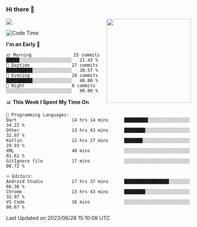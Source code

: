 ### Hi there 👋

![](https://metrics.lecoq.io/itaowu?template=classic&config.timezone=Asia%2FShanghai)
<img align='right' src="https://media.giphy.com/media/M9gbBd9nbDrOTu1Mqx/giphy.gif" width="230">

<!--START_SECTION:waka-->
![Code Time](http://img.shields.io/badge/Code%20Time-148%20hrs%2049%20mins-blue)

**I'm an Early 🐤** 

```text
🌞 Morning                15 commits          █████░░░░░░░░░░░░░░░░░░░░   21.43 % 
🌆 Daytime                27 commits          ██████████░░░░░░░░░░░░░░░   38.57 % 
🌃 Evening                28 commits          ██████████░░░░░░░░░░░░░░░   40.00 % 
🌙 Night                  0 commits           ░░░░░░░░░░░░░░░░░░░░░░░░░   00.00 % 
```


📊 **This Week I Spent My Time On** 

```text
💬 Programming Languages: 
Dart                     14 hrs 14 mins      █████████░░░░░░░░░░░░░░░░   34.22 % 
Other                    13 hrs 43 mins      ████████░░░░░░░░░░░░░░░░░   32.97 % 
Kotlin                   12 hrs 27 mins      ███████░░░░░░░░░░░░░░░░░░   29.93 % 
XML                      40 mins             ░░░░░░░░░░░░░░░░░░░░░░░░░   01.61 % 
GitIgnore file           17 mins             ░░░░░░░░░░░░░░░░░░░░░░░░░   00.72 % 

🔥 Editors: 
Android Studio           27 hrs 37 mins      █████████████████░░░░░░░░   66.36 % 
Chrome                   13 hrs 43 mins      ████████░░░░░░░░░░░░░░░░░   32.97 % 
VS Code                  16 mins             ░░░░░░░░░░░░░░░░░░░░░░░░░   00.67 % 
```


 Last Updated on 2023/06/28 15:10:08 UTC
<!--END_SECTION:waka-->

<!--
**itaowu/itaowu** is a ✨ _special_ ✨ repository because its `README.md` (this file) appears on your GitHub profile.

Here are some ideas to get you started:

- 🔭 I’m currently working on ...
- 🌱 I’m currently learning ...
- 👯 I’m looking to collaborate on ...
- 🤔 I’m looking for help with ...
- 💬 Ask me about ...
- 📫 How to reach me: ...
- 😄 Pronouns: ...
- ⚡ Fun fact: ...
-->
